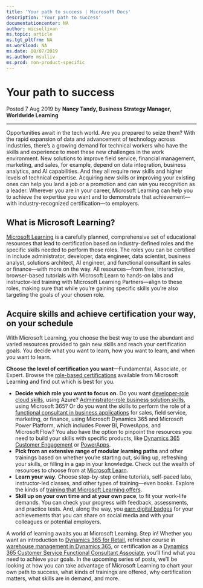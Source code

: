 ```yaml
---
title: 'Your path to success | Microsoft Docs'
description: 'Your path to success'
documentationcenter: NA 
author: micsullivan
ms.topic: article
ms.tgt_pltfrm: NA
ms.workload: NA
ms.date: 08/07/2019
ms.author: msulliv
ms.prod: non-product-specific
---
```

# Your path to success

Posted 7 Aug 2019 by **Nancy Tandy, Business Strategy Manager, Worldwide Learning**

___

Opportunities await in the tech world. Are you prepared to seize them? With the rapid expansion of data and advancement of technology across industries, there’s a growing demand for technical workers who have the skills and experience to meet these new challenges in the work environment. New solutions to improve field service, financial management, marketing, and sales, for example, depend on data integration, business analytics, and AI capabilities. And they all require new skills and higher levels of technical expertise. Acquiring new skills or improving your existing ones can help you land a job or a promotion and can win you recognition as a leader. Wherever you are in your career, Microsoft Learning can help you to achieve the expertise you want and to demonstrate that achievement—with industry-recognized certification—to employers.

## What is Microsoft Learning?

[Microsoft Learning](https://www.microsoft.com/learning/default.aspx) is a carefully planned, comprehensive set of educational resources that lead to certification based on industry-defined roles and the specific skills needed to perform those roles. The roles you can be certified in include administrator, developer, data engineer, data scientist, business analyst, solutions architect, AI engineer, and functional consultant in sales or finance—with more on the way. All resources—from free, interactive, browser-based tutorials with Microsoft Learn to hands-on labs and instructor-led training with Microsoft Learning Partners—align to these roles, making sure that while you’re gaining specific skills you’re also targeting the goals of your chosen role.

## Acquire skills and achieve certification your way, on your schedule

With Microsoft Learning, you choose the best way to use the abundant and varied resources provided to gain new skills and reach your certification goals. You decide what you want to learn, how you want to learn, and when you want to learn.

**Choose the level of certification you want**—Fundamental, Associate, or Expert. Browse the [role-based certifications](https://www.microsoft.com/learning/certification-overview.aspx) available from Microsoft Learning and find out which is best for you.

- **Decide which role you want to focus on.** Do you want [developer-role cloud skills](https://docs.microsoft.com/learn/browse/?roles=developer&products=azure), using Azure? [Administrator-role business solution skills](https://docs.microsoft.com/learn/browse/?levels=beginner&products=m365&roles=administrator), using Microsoft 365? Or do you want the skills to perform the role of a [functional consultant in business applications](https://docs.microsoft.com/learn/browse/?roles=functional-consultant&products=dynamics%2Cpower-platform) for sales, field service, marketing, or finance, using Microsoft Dynamics 365 and Microsoft Power Platform, which includes Power BI, PowerApps, and Microsoft Flow? You also have the option to pinpoint the resources you need to build your skills with specific products, like [Dynamics 365 Customer Engagement](https://docs.microsoft.com/learn/browse/?products=dynamics-customer-engagement&WT.mc_id=mslearning_dynamicscustomerengagement_browse-blog-wwl) or [PowerApps](https://docs.microsoft.com/learn/browse/?products=powerapps&roles=functional-consultant%2Cbusiness-analyst%2Cbusiness-user&WT.mc_id=mslearning_powerapps_browse-blog-wwl).
- **Pick from an extensive range of modular learning paths** and other trainings based on whether you’re starting out, skilling up, refreshing your skills, or filling in a gap in your knowledge. Check out the wealth of resources to choose from at [Microsoft Learn](https://docs.microsoft.com/learn/browse/?WT.mc_id=mslearning_learn_browse-blog-wwl).
- **Learn your way**. Choose step-by-step online tutorials, self-paced labs, instructor-led classes, and other types of training—even books. Explore the kinds of [training that Microsoft Learning offers](https://www.microsoft.com/learning/training.aspx).
- **Skill up on your own time and at your own pace**, to fit your work-life demands. You can check your progress with feedback, assessments, and practice tests. And, along the way, you [earn digital badges](https://www.microsoft.com/learning/badges.aspx) for your achievements that you can share on social media and with your colleagues or potential employers.

A world of learning awaits you at Microsoft Learning. Step in! Whether you want an introduction to [Dynamics 365 for Retail](https://docs.microsoft.com/learn/browse/?levels=beginner&products=dynamics-retail&WT.mc_id=mslearning_dynamicsretail_browse-blog-wwl), refresher course in [warehouse management in Dynamics 365](https://docs.microsoft.com/learn/browse/?term=warehouse&WT.mc_id=mslearning_warehouse_browse-blog-wwl), or certification as a [Dynamics 365 Customer Service Functional Consultant Associate](https://www.microsoft.com/learning/d365-functional-consultant-customer-service.aspx), you’ll find what you need to achieve your goals. In the upcoming series of posts, we’ll be looking at how you can take advantage of Microsoft Learning to chart your own path to success, what kinds of trainings are offered, why certification matters, what skills are in demand, and more.